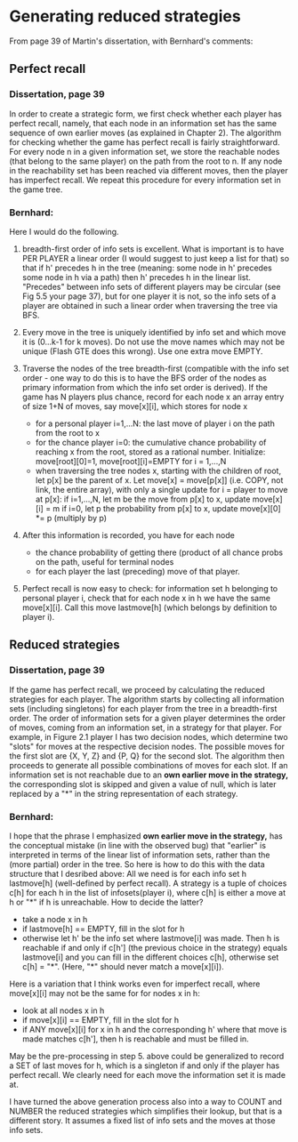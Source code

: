 # Generating reduced strategies

From page 39 of Martin's dissertation, with Bernhard's comments:

## Perfect recall

###  Dissertation, page 39

In order to create a strategic form, we first check whether
each player has perfect recall, namely, that each node in an
information set has the same sequence of own earlier moves
(as explained in Chapter 2). The algorithm for checking
whether the game has perfect recall is fairly
straightforward. For every node n in a given information
set, we store the reachable nodes (that belong to the same
player) on the path from the root to n. If any node in the
reachability set has been reached via different moves, then
the player has imperfect recall. We repeat this procedure
for every information set in the game tree.

### Bernhard:

Here I would do the following.

1. breadth-first order of info sets is excellent. What is
   important is to have PER PLAYER a linear order (I would
   suggest to just keep a list for that) so that if h'
   precedes h in the tree (meaning: some node in h' precedes
   some node in h via a path) then h' precedes h in the
   linear list. "Precedes" between info sets of different
   players may be circular (see Fig 5.5 your page 37), but
   for one player it is not, so the info sets of a player
   are obtained in such a linear order when traversing the
   tree via BFS.

2. Every move in the tree is uniquely identified by info set
   and which move it is (0...k-1 for k moves). Do not use
   the move names which may not be unique (Flash GTE does
   this wrong). Use one extra move EMPTY.

3. Traverse the nodes of the tree breadth-first (compatible
   with the info set order - one way to do this is to have
   the BFS order of the nodes as primary information from
   which the info set order is derived).
   If the game has N players plus chance, record for each
   node x an array entry of size 1+N of moves,
   say move[x][i], which stores for node x 
   - for a personal player i=1,...N:
     the last move of player i on the path from the root
     to x
   - for the chance player i=0:
     the cumulative chance probability of reaching x from
     the root, stored as a rational number.
   Initialize: move[root][0]=1, move[root][i]=EMPTY for 
     i = 1,...,N
   - when traversing the tree nodes x, starting with the
     children of root, let p[x] be the parent of x.
     Let move[x] = move[p[x]] (i.e. COPY, not link, the
     entire array), with only a single update for
     i = player to move at p[x]:
     if i=1,...,N, let m be the move from p[x] to x,
        update move[x][i] = m
     if i=0, let p the probability from p[x] to x,
        update move[x][0] *= p (multiply by p)
4. After this information is recorded, you have for each
   node
   - the chance probability of getting there (product of all
     chance probs on the path, useful for terminal nodes
   - for each player the last (preceding) move of that player.
5. Perfect recall is now easy to check: for information
   set h belonging to personal player i, check
   that for each node x in h we have the same move[x][i].
   Call this move lastmove[h] (which belongs by definition
   to player i).

## Reduced strategies

###  Dissertation, page 39

If the game has perfect recall, we proceed by calculating
the reduced strategies for each player. The algorithm starts
by collecting all information sets (including singletons)
for each player from the tree in a breadth-first order. The
order of information sets for a given player determines the
order of moves, coming from an information set, in a
strategy for that player. For example, in Figure 2.1 player
I has two decision nodes, which determine two "slots" for
moves at the respective decision nodes. The possible moves
for the first slot are {X, Y, Z} and {P, Q} for the
second slot. The algorithm then proceeds to generate all
possible combinations of moves for each slot. If an
information set is not reachable due to an
**own earlier move in the strategy,**
the corresponding slot is skipped and given
a value of null, which is later replaced by a "\*" in the
string representation of each strategy.

### Bernhard:
I hope that the phrase I emphasized
**own earlier move in the strategy,**
has the conceptual mistake (in line with the observed bug)
that "earlier" is interpreted in terms of the linear list of
information sets, rather than the (more partial) order in
the tree.
So here is how to do this with the data structure that I
desribed above: All we need is for each info set h
lastmove[h] (well-defined by perfect recall).
A strategy is a tuple of choices 
c[h] for each h in the list of infosets(player i),
where c[h] is either a move at h or "\*" if h is unreachable.
How to decide the latter?
- take a node x in h
- if lastmove[h] == EMPTY, fill in the slot for h
- otherwise let h' be the info set where lastmove[i]
  was made.
  Then h is reachable if and only if c[h'] (the previous
  choice in the strategy) equals lastmove[i]
  and you can fill in the different choices c[h],
  otherwise set c[h] = "\*".
  (Here, "\*" should never match a move[x][i]).

Here is a variation that I think works even for imperfect
recall, where move[x][i] may not be the same for for nodes x
in h:

- look at all nodes x in h
- if move[x][i] == EMPTY, fill in the slot for h
- if ANY move[x][i] for x in h and the corresponding h'
  where that move is made matches c[h'], then h is reachable
  and must be filled in.

May be the pre-processing in step 5. above could be
generalized to record a SET of last moves for h, which is a
singleton if and only if the player has perfect recall.
We clearly need for each move the information set it is made
at.

I have turned the above generation process also into a way
to COUNT and NUMBER the reduced strategies which simplifies
their lookup, but that is a different story. It assumes
a fixed list of info sets and the moves at those info sets.
